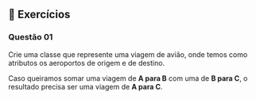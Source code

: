 ## 📝 Exercícios

### Questão 01 

Crie uma classe que represente uma viagem de avião, onde temos como atributos os aeroportos de origem e de destino.

Caso queiramos somar uma viagem de **A para B** com uma de **B para C**, o resultado precisa ser uma viagem de **A para C**.
